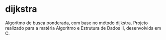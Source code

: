 # dijkstra


Algoritmo de busca ponderada, com base no método dijkstra. Projeto realizado para a matéria Algoritmo e Estrutura de Dados II, desenvolvida em C.
